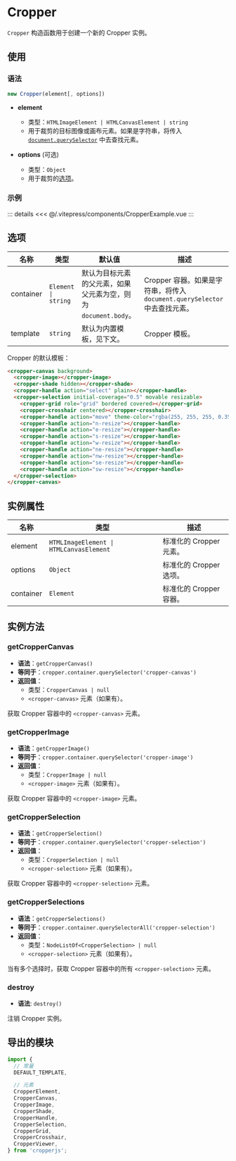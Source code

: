 # Cropper

`Cropper` 构造函数用于创建一个新的 Cropper 实例。

## 使用

### 语法

```js
new Cropper(element[, options])
```

- **element**
  - 类型：`HTMLImageElement | HTMLCanvasElement | string`
  - 用于裁剪的目标图像或画布元素。如果是字符串，将传入 [`document.querySelector`](https://developer.mozilla.org/zh-CN/docs/Web/API/Document/querySelector) 中去查找元素。

- **options** (可选)
  - 类型：`Object`
  - 用于裁剪的[选项](#options)。

### 示例

<ClientOnly>
  <CropperExample />
</ClientOnly>

::: details
<<< @/.vitepress/components/CropperExample.vue
:::

## 选项

| 名称 | 类型 | 默认值 | 描述 |
| --- | --- | --- | --- |
| container | `Element \| string` | 默认为目标元素的父元素，如果父元素为空，则为 `document.body`。 | Cropper 容器。如果是字符串，将传入 `document.querySelector` 中去查找元素。 |
| template | `string` | 默认为内置模板，见下文。 | Cropper 模板。 |

Cropper 的默认模板：

```html
<cropper-canvas background>
  <cropper-image></cropper-image>
  <cropper-shade hidden></cropper-shade>
  <cropper-handle action="select" plain></cropper-handle>
  <cropper-selection initial-coverage="0.5" movable resizable>
    <cropper-grid role="grid" bordered covered></cropper-grid>
    <cropper-crosshair centered></cropper-crosshair>
    <cropper-handle action="move" theme-color="rgba(255, 255, 255, 0.35)"></cropper-handle>
    <cropper-handle action="n-resize"></cropper-handle>
    <cropper-handle action="e-resize"></cropper-handle>
    <cropper-handle action="s-resize"></cropper-handle>
    <cropper-handle action="w-resize"></cropper-handle>
    <cropper-handle action="ne-resize"></cropper-handle>
    <cropper-handle action="nw-resize"></cropper-handle>
    <cropper-handle action="se-resize"></cropper-handle>
    <cropper-handle action="sw-resize"></cropper-handle>
  </cropper-selection>
</cropper-canvas>
```

## 实例属性

| 名称 | 类型 | 描述 |
| --- | --- | --- |
| element | `HTMLImageElement \| HTMLCanvasElement` | 标准化的 Cropper 元素。 |
| options | `Object` | 标准化的 Cropper 选项。 |
| container | `Element` | 标准化的 Cropper 容器。 |

## 实例方法

### getCropperCanvas

- **语法**：`getCropperCanvas()`
- **等同于**：`cropper.container.querySelector('cropper-canvas')`
- **返回值**：
  - 类型：`CropperCanvas | null`
  - `<cropper-canvas>` 元素（如果有）。

获取 Cropper 容器中的 `<cropper-canvas>` 元素。

### getCropperImage

- **语法**：`getCropperImage()`
- **等同于**：`cropper.container.querySelector('cropper-image')`
- **返回值**：
  - 类型：`CropperImage | null`
  - `<cropper-image>` 元素（如果有）。

获取 Cropper 容器中的 `<cropper-image>` 元素。

### getCropperSelection

- **语法**：`getCropperSelection()`
- **等同于**：`cropper.container.querySelector('cropper-selection')`
- **返回值**：
  - 类型：`CropperSelection | null`
  - `<cropper-selection>` 元素（如果有）。

获取 Cropper 容器中的 `<cropper-selection>` 元素。

### getCropperSelections

- **语法**：`getCropperSelections()`
- **等同于**：`cropper.container.querySelectorAll('cropper-selection')`
- **返回值**：
  - 类型：`NodeListOf<CropperSelection> | null`
  - `<cropper-selection>` 元素（如果有）。

当有多个选择时，获取 Cropper 容器中的所有 `<cropper-selection>` 元素。

### destroy <Badge type="tip" text="^2.1.0" />

- **语法**: `destroy()`

注销 Cropper 实例。

## 导出的模块

```js
import {
  // 常量
  DEFAULT_TEMPLATE,

  // 元素
  CropperElement,
  CropperCanvas,
  CropperImage,
  CropperShade,
  CropperHandle,
  CropperSelection,
  CropperGrid,
  CropperCrosshair,
  CropperViewer,
} from 'cropperjs';
```
